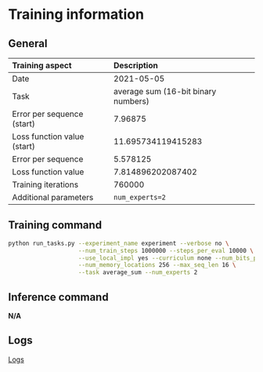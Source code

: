 # Training information

## General

|Training aspect | Description |
|:--|:--|
|Date| 2021-05-05|
|Task| average sum (16-bit binary numbers)|
|Error per sequence (start)| 7.96875 |
|Loss function value (start)| 11.695734119415283 |
|Error per sequence| 5.578125 |
|Loss function value| 7.814896202087402 |
|Training iterations| 760000 |
|Additional parameters| `num_experts=2` |

## Training command

```bash
python run_tasks.py --experiment_name experiment --verbose no \
                    --num_train_steps 1000000 --steps_per_eval 10000 \
                    --use_local_impl yes --curriculum none --num_bits_per_vector 3 \
                    --num_memory_locations 256 --max_seq_len 16 \
                    --task average_sum --num_experts 2
```

## Inference command

**N/A**

## Logs

[Logs](./out.log)
